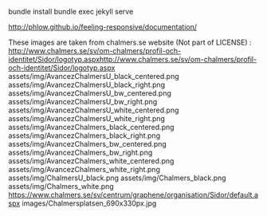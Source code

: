 
bundle install
bundle exec jekyll serve

http://phlow.github.io/feeling-responsive/documentation/

These images are taken from chalmers.se website (Not part of LICENSE) :
http://www.chalmers.se/sv/om-chalmers/profil-och-identitet/Sidor/logotyp.aspxhttp://www.chalmers.se/sv/om-chalmers/profil-och-identitet/Sidor/logotyp.aspx
assets/img/AvancezChalmersU_black_centered.png
assets/img/AvancezChalmersU_black_right.png
assets/img/AvancezChalmersU_bw_centered.png
assets/img/AvancezChalmersU_bw_right.png
assets/img/AvancezChalmersU_white_centered.png
assets/img/AvancezChalmersU_white_right.png
assets/img/AvancezChalmers_black_centered.png
assets/img/AvancezChalmers_black_right.png
assets/img/AvancezChalmers_bw_centered.png
assets/img/AvancezChalmers_bw_right.png
assets/img/AvancezChalmers_white_centered.png
assets/img/AvancezChalmers_white_right.png
assets/img/ChalmersU_black.png
assets/img/Chalmers_black.png
assets/img/Chalmers_white.png
https://www.chalmers.se/sv/centrum/graphene/organisation/Sidor/default.aspx
images/Chalmersplatsen_690x330px.jpg
